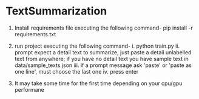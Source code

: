 # TextSummarization
1. Install requirements file executing the following command-
pip install -r requirements.txt

2. run project executing the following command-
    i. python train.py
    ii. prompt expect a detail text to summarize, just paste a detail unlabelled text from anywhere; if you have no detail text  you have sample text in data/sample_texts.json
    iii. if a prompt message ask 'paste' or 'paste as one line', must choose the last one
    iv. press enter

3. It may take some time for the first time depending on your cpu/gpu performane